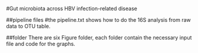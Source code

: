 #Gut microbiota across HBV infection-related disease

##pipeline files
#the pipeline.txt shows how to do the 16S analysis from raw data to OTU table.

##folder
There are six Figure folder, each folder contain the necessary input file and code for the graphs.


